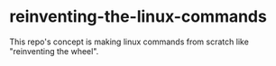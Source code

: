 # reinventing-the-linux-commands
This repo's concept is making linux commands from scratch like "reinventing the wheel".
